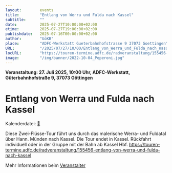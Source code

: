 ```yaml
---
layout:        events
title:         "Entlang von Werra und Fulda nach Kassel"
subtitle:      ""
date:          2025-07-27T10:00:00+02:00
etime:         2025-07-27T19:00:00+02:00
publishdate:   2025-07-16T00:00:00+02:00
author:        "GöKB"
place:         "ADFC-Werkstatt Gueterbahnhofstrasse 9 37073 Goettingen"
URL:           "/2025/07/27/10/00/Entlang_von_Werra_und_Fulda_nach_Kassel"
locURL:        "https://touren-termine.adfc.de/radveranstaltung/155456-entlang-von-werra-und-fulda-nach-kassel"
image:         "/img/banner/2022-10-04_Peperoni.jpg"
---
```


**Veranstaltung: 27. Juli 2025, 10:00 Uhr, ADFC-Werkstatt, Güterbahnhofstraße 9, 37073 Göttingen**

Entlang von Werra und Fulda nach Kassel
===========


Kalenderdatei: [📆](/ics/2025-07-27_10-00_entlang_von_werra_und_fulda_nach_kassel.ics)

Diese Zwei-Flüsse-Tour führt uns durch das malerische Werra- und Fuldatal über Hann. Münden nach Kassel. Die Tour endet in Kassel. Rückfahrt individuell oder in der Gruppe mit der Bahn ab Kassel Hbf.
https://touren-termine.adfc.de/radveranstaltung/155456-entlang-von-werra-und-fulda-nach-kassel

Mehr Informationen beim [Veranstalter](https://touren-termine.adfc.de/radveranstaltung/155456-entlang-von-werra-und-fulda-nach-kassel)
